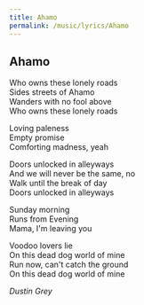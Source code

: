 ```yaml
---
title: Ahamo
permalink: /music/lyrics/Ahamo
---
```


## Ahamo
Who owns these lonely roads  
Sides streets of Ahamo  
Wanders with no fool above  
Who owns these lonely roads  

Loving paleness  
Empty promise  
Comforting madness, yeah  

Doors unlocked in alleyways  
And we will never be the same, no  
Walk until the break of day  
Doors unlocked in alleyways  

Sunday morning  
Runs from Evening  
Mama, I'm leaving you  

Voodoo lovers lie  
On this dead dog world of mine  
Run now, can't catch the ground  
On this dead dog world of mine  

*Dustin Grey*
